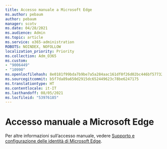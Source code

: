 ```yaml
---
title: Accesso manuale a Microsoft Edge
ms.author: pebaum
author: pebaum
manager: scotv
ms.date: 04/28/2021
ms.audience: Admin
ms.topic: article
ms.service: o365-administration
ROBOTS: NOINDEX, NOFOLLOW
localization_priority: Priority
ms.collection: Adm_O365
ms.custom:
- "9006449"
- "10990"
ms.openlocfilehash: 8e0181f99bda7b9be7a5a284aac161df0f26d02bc446bf577329ccb7cee39341
ms.sourcegitcommit: b5f7da89a650d2915dc652449623c78be6247175
ms.translationtype: HT
ms.contentlocale: it-IT
ms.lasthandoff: 08/05/2021
ms.locfileid: "53976185"
---
```

# <a name="microsoft-edge-manual-sign-in"></a>Accesso manuale a Microsoft Edge

Per altre informazioni sull’accesso manuale, vedere [Supporto e configurazione delle identità di Microsoft Edge](https://docs.microsoft.com/deployedge/microsoft-edge-security-identity#manual-sign-in). 